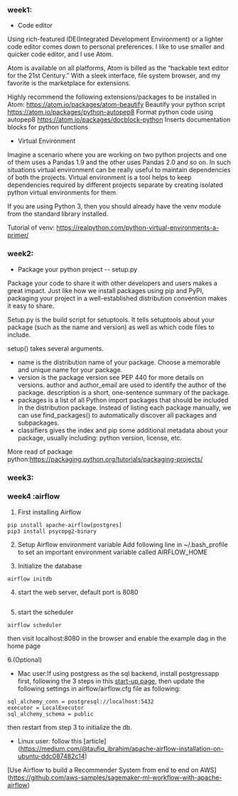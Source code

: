 
### week1:

- Code editor

Using rich-featured IDE(Integrated Development Environment) or a lighter code editor comes down to personal preferences. I like to use smaller and quicker code editor, and I use Atom.

Atom is available on all platforms, Atom is billed as the “hackable text editor for the 21st Century.” With a sleek interface, file system browser, and my favorite is the marketplace for extensions.

Highly recommend the following extensions/packages to be installed in Atom:
https://atom.io/packages/atom-beautify
  Beautify your python script
https://atom.io/packages/python-autopep8
  Format python code using autopep8
https://atom.io/packages/docblock-python
  Inserts documentation blocks for python functions

- Virtual Environment

Imagine a scenario where you are working on two python projects and one of them uses a Pandas 1.9 and the other uses Pandas 2.0 and so on. In such situations virtual environment can be really useful to maintain dependencies of both the projects. Virtual environment is a tool helps to keep dependencies required by different projects separate by creating isolated python virtual environments for them.

If you are using Python 3, then you should already have the venv module from the standard library installed.

Tutorial of venv: https://realpython.com/python-virtual-environments-a-primer/

### week2: 
- Package your python project -- setup.py

Package your code to share it with other developers and users makes a great impact. Just like how we install packages using pip and PyPI, packaging your project in a well-established distribution convention makes it easy to share.

Setup.py is the build script for setuptools. It tells setuptools about your package (such as the name and version) as well as which code files to include.

setup() takes several arguments.

- name is the distribution name of your package. Choose a memorable and unique name for your package.
- version is the package version see PEP 440 for more details on versions.
author and author_email are used to identify the author of the package.
description is a short, one-sentence summary of the package.
- packages is a list of all Python import packages that should be included in the distribution package. Instead of listing each package manually, we can use find_packages() to automatically discover all packages and subpackages.
- classifiers gives the index and pip some additional metadata about your package, usually including: python version, license, etc.

More read of package python:https://packaging.python.org/tutorials/packaging-projects/

### week3:

### week4 :airflow

1. First installing Airflow
```
pip install apache-airflow[postgres]
pip3 install psycopg2-binary
```
2. Setup Airflow environment variable
Add following line in ~/.bash_profile to set an important environment variable called AIRFLOW_HOME

3. Initialize the database
```
airflow initdb
```
4. start the web server, default port is 8080
```airflow webserver -p 8080
```
5. start the scheduler
```
airflow scheduler
```
then visit localhost:8080 in the browser and enable the example dag in the home page

6.(Optional) 
- Mac user:If using postgress as the sql backend, install postgressapp first, following the 3 steps in this [start-up page](https://postgresapp.com/), then update the following settings in airflow/airflow.cfg file as following:
```
sql_alchemy_conn = postgresql://localhost:5432
executor = LocalExecutor
sql_alchemy_schema = public
```
then restart from step 3 to initialize the db.
- Linux user: follow this [article] (https://medium.com/@taufiq_ibrahim/apache-airflow-installation-on-ubuntu-ddc087482c14)

[Use Airflow to build a Recommender System from end to end on AWS] (https://github.com/aws-samples/sagemaker-ml-workflow-with-apache-airflow)

